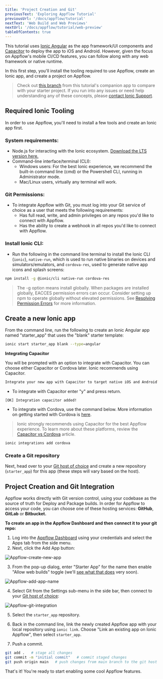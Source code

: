 ```yaml
---
title: 'Project Creation and Git'
previousText: 'Exploring Appflow Tutorial'
previousUrl: '/docs/appflow/tutorial'
nextText: 'Web Build and Web Previews'
nextUrl: '/docs/appflow/tutorial/web-preview'
tableOfContents: true
---
```


This tutorial uses [Ionic Angular](https://ionicframework.com/docs/angular/overview) as the app framework/UI components and [Capacitor](https://capacitorjs.com) to deploy the app to iOS and Android. However, given the focus on Appflow's mobile CI/CD features, you can follow along with any web framework or native runtime.

In this first step, you'll install the tooling required to use Appflow, create an Ionic app, and create a project on Appflow.

> Check out [this branch](https://github.com/ionic-team/tutorial-appflow/tree/part-1_web_builds) from this tutorial's companion app to compare with your starter project. If you run into any issues or need help understanding any of these concepts, please [contact Ionic Support](https://ionic.zendesk.com/hc/en-us).

## Required Ionic Tooling

In order to use Appflow, you'll need to install a few tools and create an Ionic app first.

### System requirements:
* Node.js for interacting with the Ionic ecosystem. [Download the LTS version here.](https://nodejs.org/en/)
* Command-line interface/terminal (CLI):
  * Windows users: For the best Ionic experience, we recommend the built-in command line (cmd) or the Powershell CLI, running in Administrator mode.
  * Mac/Linux users, virtually any terminal will work.

### Git Permissions:
  * To integrate Appflow with Git, you must log into your Git service of choice as a user that meets the following requirements:
      * Has full read, write, and admin privileges on any repos you'd like to connect with Appflow.
      * Has the ability to create a webhook in all repos you'd like to connect with Appflow.

### Install Ionic CLI:
* Run the following in the command line terminal to install the Ionic CLI (`ionic`), `native-run`, which is used to run native binaries on devices and simulators/emulators, and `cordova-res`, used to generate native app icons and splash screens:

```bash
npm install -g @ionic/cli native-run cordova-res
```

> The -g option means install globally. When packages are installed globally, EACCES permission errors can occur. Consider setting up npm to operate globally without elevated permissions. See [Resolving Permission Errors](https://ionicframework.com/docs/developing/tips#resolving-permission-errors) for more information.

## Create a new Ionic app

From the command line, run the following to create an Ionic Angular app named "starter_app" that uses the "blank" starter template:

```bash
ionic start starter_app blank --type=angular
```

**Integrating Capacitor**

You will be prompted with an option to integrate with Capacitor. You can choose either Capacitor or Cordova later. Ionic recommends using Capacitor.

```bash
Integrate your new app with Capacitor to target native iOS and Android? (y/N)
```

* To integrate with Capacitor enter "y" and press return.

`[OK] Integration capacitor added!`

* To integrate with Cordova, use the command below. More information on getting started with Cordova is [here](https://cordova.apache.org/#getstarted).

> Ionic strongly recommends using Capacitor for the best Appflow experience. To learn more about these platforms, review the [Capacitor vs Cordova](https://ionicframework.com/resources/articles/capacitor-vs-cordova-modern-hybrid-app-development) article.

```bash
ionic integrations add cordova
```

### Create a Git repository

Next, head over to your [Git host of choice](/docs/appflow/quickstart/connect) and create a new repository (`starter_app`) for this app (these steps will vary based on the host).

## Project Creation and Git Integration

Appflow works directly with Git version control, using your codebase as the source of truth for Deploy and Package builds. In order for Appflow to access your code, you can choose one of these hosting services: **GitHub**, **GitLab** or **Bitbucket.**

**To create an app in the Appflow Dashboard and then connect it to your git repo:**

1. Log into the [Appflow Dashboard](https://dashboard.ionicframework.com) using your credentials and select the Apps tab from the side menu.
2. Next, click the Add App button:

![Appflow-create-new-app](/docs/assets/img/appflow/tutorial/create-new-app.png)


3. From the pop-up dialog, enter "Starter App" for the name then enable "Allow web builds" toggle (we'll [see what that does](https://ionicframework.com/docs/appflow/web-previews) very soon).


![Appflow-add-app-name](/docs/assets/img/appflow/tutorial/add-app-name.png)

4. Select Git from the Settings sub-menu in the side bar, then connect to your [Git host of choice](https://ionicframework.com/docs/appflow/quickstart/connect#choose-your-git-integration):

![Appflow-git-integration](/docs/assets/img/appflow/tutorial/git-integration.png)

5. Select the `starter_app` repository.

6. Back in the command line, link the newly created Appflow app with your local repository using `ionic link`. Choose "Link an existing app on Ionic Appflow", then select `starter_app`.

7. Push a commit.

```bash
git add .   # stage all changes
git commit -m "initial commit"   # commit staged changes
git push origin main   # push changes from main branch to the git host
```

That's it! You're ready to start enabling some cool Appflow features.
